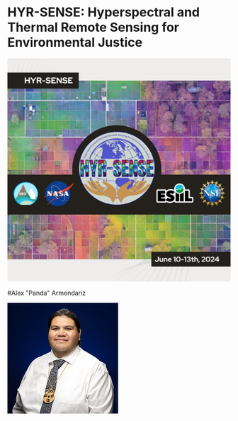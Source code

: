 # HYR-SENSE: Hyperspectral and Thermal Remote Sensing for Environmental Justice
![](./assets/esiil_content/Hyrsense.jpeg)

#Alex "Panda" Armendariz

![Photo of Panda](./assets/WEB_Armendariz_A32I8863.png)


